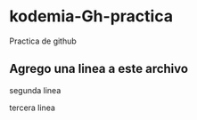 # kodemia-Gh-practica
Practica de github

## Agrego una linea a este archivo
segunda linea

tercera linea
